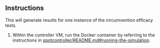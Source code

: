 ## Instructions
This will generate results for one instance of the circumvention efficacy tests. 
1. Within the controller VM, run the Docker container by referring to the instructions in [spotcontroller/README.md#running-the-simulation](https://github.com/spotproxy-project/spotproxy/blob/main/spotcontroller/README.md#running-the-simulation). 